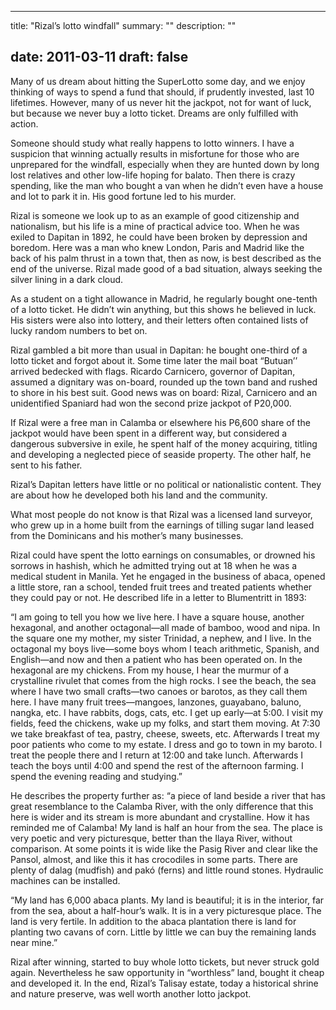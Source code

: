 
---
title: "Rizal’s lotto windfall"
summary: ""
description: ""

date: 2011-03-11
draft: false
---

Many of us dream about hitting the SuperLotto some day, and we enjoy thinking of ways to spend a fund that should, if prudently invested, last 10 lifetimes. However, many of us never hit the jackpot, not for want of luck, but because we never buy a lotto ticket. Dreams are only fulfilled with action.

Someone should study what really happens to lotto winners. I have a suspicion that winning actually results in misfortune for those who are unprepared for the windfall, especially when they are hunted down by long lost relatives and other low-life hoping for balato. Then there is crazy spending, like the man who bought a van when he didn’t even have a house and lot to park it in. His good fortune led to his murder.

Rizal is someone we look up to as an example of good citizenship and nationalism, but his life is a mine of practical advice too. When he was exiled to Dapitan in 1892, he could have been broken by depression and boredom. Here was a man who knew London, Paris and Madrid like the back of his palm thrust in a town that, then as now, is best described as the end of the universe. Rizal made good of a bad situation, always seeking the silver lining in a dark cloud.

As a student on a tight allowance in Madrid, he regularly bought one-tenth of a lotto ticket. He didn’t win anything, but this shows he believed in luck. His sisters were also into lottery, and their letters often contained lists of lucky random numbers to bet on.

Rizal gambled a bit more than usual in Dapitan: he bought one-third of a lotto ticket and forgot about it. Some time later the mail boat “Butuan’’ arrived bedecked with flags. Ricardo Carnicero, governor of Dapitan, assumed a dignitary was on-board, rounded up the town band and rushed to shore in his best suit. Good news was on board: Rizal, Carnicero and an unidentified Spaniard had won the second prize jackpot of P20,000.

If Rizal were a free man in Calamba or elsewhere his P6,600 share of the jackpot would have been spent in a different way, but considered a dangerous subversive in exile, he spent half of the money acquiring, titling and developing a neglected piece of seaside property. The other half, he sent to his father.

Rizal’s Dapitan letters have little or no political or nationalistic content. They are about how he developed both his land and the community.

What most people do not know is that Rizal was a licensed land surveyor, who grew up in a home built from the earnings of tilling sugar land leased from the Dominicans and his mother’s many businesses.

Rizal could have spent the lotto earnings on consumables, or drowned his sorrows in hashish, which he admitted trying out at 18 when he was a medical student in Manila. Yet he engaged in the business of abaca, opened a little store, ran a school, tended fruit trees and treated patients whether they could pay or not. He described life in a letter to Blumentritt in 1893:

“I am going to tell you how we live here. I have a square house, another hexagonal, and another octagonal—all made of bamboo, wood and nipa. In the square one my mother, my sister Trinidad, a nephew, and I live. In the octagonal my boys live—some boys whom I teach arithmetic, Spanish, and English—and now and then a patient who has been operated on. In the hexagonal are my chickens. From my house, I hear the murmur of a crystalline rivulet that comes from the high rocks. I see the beach, the sea where I have two small crafts—two canoes or barotos, as they call them here. I have many fruit trees—mangoes, lanzones, guayabano, baluno, nangka, etc. I have rabbits, dogs, cats, etc. I get up early—at 5:00. I visit my fields, feed the chickens, wake up my folks, and start them moving. At 7:30 we take breakfast of tea, pastry, cheese, sweets, etc. Afterwards I treat my poor patients who come to my estate. I dress and go to town in my baroto. I treat the people there and I return at 12:00 and take lunch. Afterwards I teach the boys until 4:00 and spend the rest of the afternoon farming. I spend the evening reading and studying.”

He describes the property further as: “a piece of land beside a river that has great resemblance to the Calamba River, with the only difference that this here is wider and its stream is more abundant and crystalline. How it has reminded me of Calamba! My land is half an hour from the sea. The place is very poetic and very picturesque, better than the Ilaya River, without comparison. At some points it is wide like the Pasig River and clear like the Pansol, almost, and like this it has crocodiles in some parts. There are plenty of dalag (mudfish) and pakó (ferns) and little round stones. Hydraulic machines can be installed.

“My land has 6,000 abaca plants. My land is beautiful; it is in the interior, far from the sea, about a half-hour’s walk. It is in a very picturesque place. The land is very fertile. In addition to the abaca plantation there is land for planting two cavans of corn. Little by little we can buy the remaining lands near mine.”

Rizal after winning, started to buy whole lotto tickets, but never struck gold again. Nevertheless he saw opportunity in “worthless” land, bought it cheap and developed it. In the end, Rizal’s Talisay estate, today a historical shrine and nature preserve, was well worth another lotto jackpot.
